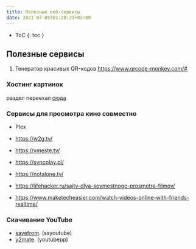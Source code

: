 ```yaml
---
title: Полезные веб-сервисы
date: 2021-07-05T01:20:21+03:00
---
```


- ToC
{: toc }

## Полезные сервисы

1. Генератор красивых QR-кодов <https://www.qrcode-monkey.com/#>


### Хостинг картинок
раздел переехал [сюда](/coding/hosting.md#images)


### Сервисы для просмотра кино совместно
- Plex
- <https://w2g.tv/>
- <https://vmeste.tv/>
- <https://syncplay.pl/>
- <https://notalone.tv/>

- <https://lifehacker.ru/sajty-dlya-sovmestnogo-prosmotra-filmov/>
- <https://www.maketecheasier.com/watch-videos-online-with-friends-realtime/>

### Скачивание YouTube
- [savefrom](https://ru.savefrom.net/101/). (ssyoutube)
- [y2mate](https://www.y2mate.com). (youtubepp)
